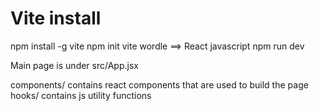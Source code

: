 # Vite install
npm install -g vite
npm init vite wordle
  ==> React javascript
npm run dev


Main page is under src/App.jsx

components/ contains react components that are used to build the page
hooks/ contains js utility functions
